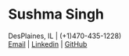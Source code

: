 # Sushma Singh
DesPlaines, IL | (+1)470-435-1228)<br>
[Email](mailto:sushma2511@gmail.com) | [Linkedin](https://www.linkedin.com/in/sushma-s-026888132) | [GitHub](https://github.com/Ersushma/CV/edit/gh-pages/README.md)



